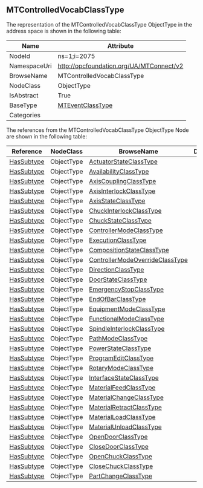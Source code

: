 <!-- objecttype -->
## MTControlledVocabClassType
  
<!-- end of text -->
The representation of the MTControlledVocabClassType ObjectType in the address space is shown in the following table:  

|Name|Attribute|
|---|---|
|NodeId|ns=1;i=2075|
|NamespaceUri|http://opcfoundation.org/UA/MTConnect/v2|
|BrowseName|MTControlledVocabClassType|
|NodeClass|ObjectType|
|IsAbstract|True|
|BaseType|[MTEventClassType](../../ObjectTypes/MTEventClassType/readme.md)|
|Categories||

The references from the MTControlledVocabClassType ObjectType Node are shown in the following table:  

|Reference|NodeClass|BrowseName|DataType|TypeDefinition|ModellingRule|
|---|---|---|---|---|---|
|[HasSubtype](../../../Core/Part3/ReferenceTypes/HasSubtype/readme.md)|ObjectType|[ActuatorStateClassType](#ActuatorStateClassType)||||
|[HasSubtype](../../../Core/Part3/ReferenceTypes/HasSubtype/readme.md)|ObjectType|[AvailabilityClassType](#AvailabilityClassType)||||
|[HasSubtype](../../../Core/Part3/ReferenceTypes/HasSubtype/readme.md)|ObjectType|[AxisCouplingClassType](#AxisCouplingClassType)||||
|[HasSubtype](../../../Core/Part3/ReferenceTypes/HasSubtype/readme.md)|ObjectType|[AxisInterlockClassType](#AxisInterlockClassType)||||
|[HasSubtype](../../../Core/Part3/ReferenceTypes/HasSubtype/readme.md)|ObjectType|[AxisStateClassType](#AxisStateClassType)||||
|[HasSubtype](../../../Core/Part3/ReferenceTypes/HasSubtype/readme.md)|ObjectType|[ChuckInterlockClassType](#ChuckInterlockClassType)||||
|[HasSubtype](../../../Core/Part3/ReferenceTypes/HasSubtype/readme.md)|ObjectType|[ChuckStateClassType](#ChuckStateClassType)||||
|[HasSubtype](../../../Core/Part3/ReferenceTypes/HasSubtype/readme.md)|ObjectType|[ControllerModeClassType](#ControllerModeClassType)||||
|[HasSubtype](../../../Core/Part3/ReferenceTypes/HasSubtype/readme.md)|ObjectType|[ExecutionClassType](#ExecutionClassType)||||
|[HasSubtype](../../../Core/Part3/ReferenceTypes/HasSubtype/readme.md)|ObjectType|[CompositionStateClassType](#CompositionStateClassType)||||
|[HasSubtype](../../../Core/Part3/ReferenceTypes/HasSubtype/readme.md)|ObjectType|[ControllerModeOverrideClassType](#ControllerModeOverrideClassType)||||
|[HasSubtype](../../../Core/Part3/ReferenceTypes/HasSubtype/readme.md)|ObjectType|[DirectionClassType](#DirectionClassType)||||
|[HasSubtype](../../../Core/Part3/ReferenceTypes/HasSubtype/readme.md)|ObjectType|[DoorStateClassType](#DoorStateClassType)||||
|[HasSubtype](../../../Core/Part3/ReferenceTypes/HasSubtype/readme.md)|ObjectType|[EmergencyStopClassType](#EmergencyStopClassType)||||
|[HasSubtype](../../../Core/Part3/ReferenceTypes/HasSubtype/readme.md)|ObjectType|[EndOfBarClassType](#EndOfBarClassType)||||
|[HasSubtype](../../../Core/Part3/ReferenceTypes/HasSubtype/readme.md)|ObjectType|[EquipmentModeClassType](#EquipmentModeClassType)||||
|[HasSubtype](../../../Core/Part3/ReferenceTypes/HasSubtype/readme.md)|ObjectType|[FunctionalModeClassType](#FunctionalModeClassType)||||
|[HasSubtype](../../../Core/Part3/ReferenceTypes/HasSubtype/readme.md)|ObjectType|[SpindleInterlockClassType](#SpindleInterlockClassType)||||
|[HasSubtype](../../../Core/Part3/ReferenceTypes/HasSubtype/readme.md)|ObjectType|[PathModeClassType](#PathModeClassType)||||
|[HasSubtype](../../../Core/Part3/ReferenceTypes/HasSubtype/readme.md)|ObjectType|[PowerStateClassType](#PowerStateClassType)||||
|[HasSubtype](../../../Core/Part3/ReferenceTypes/HasSubtype/readme.md)|ObjectType|[ProgramEditClassType](#ProgramEditClassType)||||
|[HasSubtype](../../../Core/Part3/ReferenceTypes/HasSubtype/readme.md)|ObjectType|[RotaryModeClassType](#RotaryModeClassType)||||
|[HasSubtype](../../../Core/Part3/ReferenceTypes/HasSubtype/readme.md)|ObjectType|[InterfaceStateClassType](#InterfaceStateClassType)||||
|[HasSubtype](../../../Core/Part3/ReferenceTypes/HasSubtype/readme.md)|ObjectType|[MaterialFeedClassType](#MaterialFeedClassType)||||
|[HasSubtype](../../../Core/Part3/ReferenceTypes/HasSubtype/readme.md)|ObjectType|[MaterialChangeClassType](#MaterialChangeClassType)||||
|[HasSubtype](../../../Core/Part3/ReferenceTypes/HasSubtype/readme.md)|ObjectType|[MaterialRetractClassType](#MaterialRetractClassType)||||
|[HasSubtype](../../../Core/Part3/ReferenceTypes/HasSubtype/readme.md)|ObjectType|[MaterialLoadClassType](#MaterialLoadClassType)||||
|[HasSubtype](../../../Core/Part3/ReferenceTypes/HasSubtype/readme.md)|ObjectType|[MaterialUnloadClassType](#MaterialUnloadClassType)||||
|[HasSubtype](../../../Core/Part3/ReferenceTypes/HasSubtype/readme.md)|ObjectType|[OpenDoorClassType](#OpenDoorClassType)||||
|[HasSubtype](../../../Core/Part3/ReferenceTypes/HasSubtype/readme.md)|ObjectType|[CloseDoorClassType](#CloseDoorClassType)||||
|[HasSubtype](../../../Core/Part3/ReferenceTypes/HasSubtype/readme.md)|ObjectType|[OpenChuckClassType](#OpenChuckClassType)||||
|[HasSubtype](../../../Core/Part3/ReferenceTypes/HasSubtype/readme.md)|ObjectType|[CloseChuckClassType](#CloseChuckClassType)||||
|[HasSubtype](../../../Core/Part3/ReferenceTypes/HasSubtype/readme.md)|ObjectType|[PartChangeClassType](#PartChangeClassType)||||


